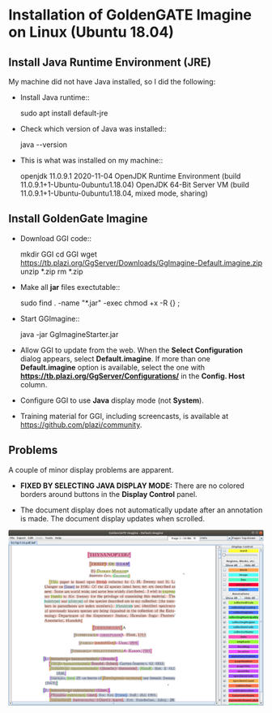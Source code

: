 Installation of GoldenGATE Imagine on Linux (Ubuntu 18.04)
==========================================================

Install Java Runtime Environment (JRE)
--------------------------------------

My machine did not have Java installed, so I did the following:

* Install Java runtime::

    sudo apt install default-jre

* Check which version of Java was installed::

    java --version

* This is what was installed on my machine::

    openjdk 11.0.9.1 2020-11-04
    OpenJDK Runtime Environment (build 11.0.9.1+1-Ubuntu-0ubuntu1.18.04)
    OpenJDK 64-Bit Server VM (build 11.0.9.1+1-Ubuntu-0ubuntu1.18.04, mixed mode, sharing)

Install GoldenGate Imagine
--------------------------

* Download GGI code::

    mkdir GGI
    cd GGI
    wget https://tb.plazi.org/GgServer/Downloads/GgImagine-Default.imagine.zip
    unzip *.zip
    rm *.zip
    
* Make all **jar** files exectutable::

    sudo find . -name "*.jar" -exec chmod +x -R {} \;

* Start GGImagine::

    java -jar GgImagineStarter.jar
    
* Allow GGI to update from the web. When the **Select Configuration** dialog appears, select **Default.imagine**. If more than one **Default.imagine** option is available, select the one with **https://tb.plazi.org/GgServer/Configurations/** in the **Config. Host** column.

* Configure GGI to use **Java** display mode (not **System**).

* Training material for GGI, including screencasts, is available at https://github.com/plazi/community.


Problems
--------

A couple of minor display problems are apparent.

* **FIXED BY SELECTING JAVA DISPLAY MODE:** There are no colored borders around buttons in the **Display Control** panel.

- The document display does not automatically update after an annotation is made. The document display updates when scrolled.

![](Screenshot.png)
